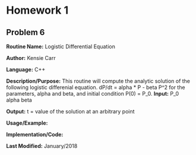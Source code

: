 # Homework 1
## Problem 6
**Routine Name:**           Logistic Differential Equation

**Author:** Kensie Carr

**Language:** C++

**Description/Purpose:** 
This routine will compute the analytic solution of the following logistic differenial equation. dP/dt = alpha * P - beta P^2 for the parameters, alpha and beta, and initial condition P(0) = P_0.
**Input:** 
P_0
alpha
beta

**Output:** 
t = value of the solution at an arbitrary point

**Usage/Example:**

**Implementation/Code:** 

**Last Modified:** January/2018